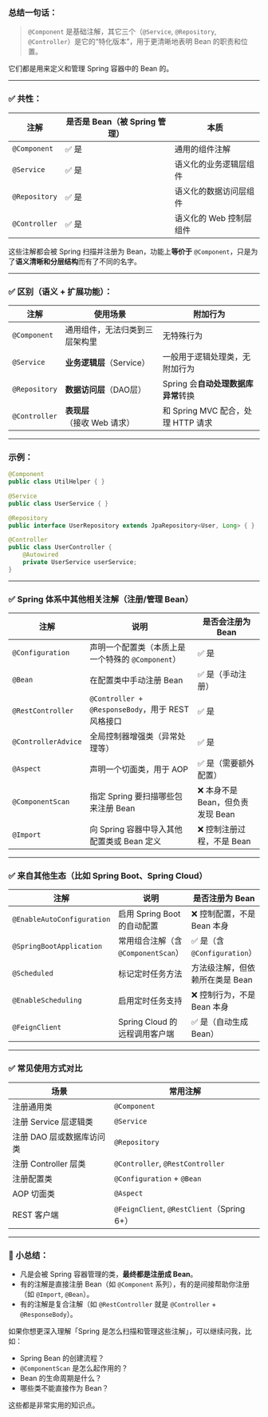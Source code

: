 
### 总结一句话：

> `@Component` 是基础注解，其它三个（`@Service`, `@Repository`, `@Controller`）是它的“特化版本”，用于更清晰地表明 Bean 的职责和位置。

它们都是用来定义和管理 Spring 容器中的 Bean 的。

---

### ✅ 共性：

| 注解            | 是否是 Bean（被 Spring 管理） | 本质             |
| ------------- | --------------------- | -------------- |
| `@Component`  | ✅ 是                   | 通用的组件注解        |
| `@Service`    | ✅ 是                   | 语义化的业务逻辑层组件    |
| `@Repository` | ✅ 是                   | 语义化的数据访问层组件    |
| `@Controller` | ✅ 是                   | 语义化的 Web 控制层组件 |

这些注解都会被 Spring 扫描并注册为 Bean，功能上**等价于** `@Component`，只是为了**语义清晰和分层结构**而有了不同的名字。

---

### ✅ 区别（语义 + 扩展功能）：

| 注解            | 使用场景               | 附加行为                       |
| ------------- | ------------------ | -------------------------- |
| `@Component`  | 通用组件，无法归类到三层架构里    | 无特殊行为                      |
| `@Service`    | **业务逻辑层**（Service） | 一般用于逻辑处理类，无附加行为            |
| `@Repository` | **数据访问层**（DAO层）    | Spring 会**自动处理数据库异常**转换    |
| `@Controller` | **表现层**（接收 Web 请求） | 和 Spring MVC 配合，处理 HTTP 请求 |

---

### 示例：

```java
@Component
public class UtilHelper { }

@Service
public class UserService { }

@Repository
public interface UserRepository extends JpaRepository<User, Long> { }

@Controller
public class UserController {
    @Autowired
    private UserService userService;
}
```

---







### ✅ Spring 体系中其他相关注解（注册/管理 Bean）

| 注解                  | 说明                                         | 是否会注册为 Bean            |
| ------------------- | ------------------------------------------ | ---------------------- |
| `@Configuration`    | 声明一个配置类（本质上是一个特殊的 `@Component`）            | ✅ 是                    |
| `@Bean`             | 在配置类中手动注册 Bean                             | ✅ 是（手动注册）              |
| `@RestController`   | `@Controller + @ResponseBody`，用于 REST 风格接口 | ✅ 是                    |
| `@ControllerAdvice` | 全局控制器增强类（异常处理等）                            | ✅ 是                    |
| `@Aspect`           | 声明一个切面类，用于 AOP                             | ✅ 是（需要额外配置）            |
| `@ComponentScan`    | 指定 Spring 要扫描哪些包来注册 Bean                   | ❌ 本身不是 Bean，但负责发现 Bean |
| `@Import`           | 向 Spring 容器中导入其他配置类或 Bean 定义               | ❌ 控制注册过程，不是 Bean       |

---

### ✅ 来自其他生态（比如 Spring Boot、Spring Cloud）

| 注解                         | 说明                         | 是否注册为 Bean              |
| -------------------------- | -------------------------- | ----------------------- |
| `@EnableAutoConfiguration` | 启用 Spring Boot 的自动配置       | ❌ 控制配置，不是 Bean 本身       |
| `@SpringBootApplication`   | 常用组合注解（含 `@ComponentScan`） | ✅ 是（含 `@Configuration`） |
| `@Scheduled`               | 标记定时任务方法                   | 方法级注解，但依赖所在类是 Bean      |
| `@EnableScheduling`        | 启用定时任务支持                   | ❌ 控制行为，不是 Bean 本身       |
| `@FeignClient`             | Spring Cloud 的远程调用客户端      | ✅ 是（自动生成 Bean）          |

---

### ✅ 常见使用方式对比

| 场景               | 常用注解                                     |
| ---------------- | ---------------------------------------- |
| 注册通用类            | `@Component`                             |
| 注册 Service 层逻辑类  | `@Service`                               |
| 注册 DAO 层或数据库访问类  | `@Repository`                            |
| 注册 Controller 层类 | `@Controller`, `@RestController`         |
| 注册配置类            | `@Configuration` + `@Bean`               |
| AOP 切面类          | `@Aspect`                                |
| REST 客户端         | `@FeignClient`, `@RestClient`（Spring 6+） |

---

### 🔑 小总结：

* 凡是会被 Spring 容器管理的类，**最终都是注册成 Bean**。
* 有的注解是直接注册 Bean（如 `@Component` 系列），有的是间接帮助你注册（如 `@Import`, `@Bean`）。
* 有的注解是复合注解（如 `@RestController` 就是 `@Controller` + `@ResponseBody`）。

如果你想更深入理解「Spring 是怎么扫描和管理这些注解」，可以继续问我，比如：

* Spring Bean 的创建流程？
* `@ComponentScan` 是怎么起作用的？
* Bean 的生命周期是什么？
* 哪些类不能直接作为 Bean？

这些都是非常实用的知识点。
